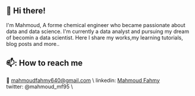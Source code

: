 ## :wave: Hi there!
I'm Mahmoud, A forme chemical engineer who became passionate about data and data science. I'm currently a data analyst and pursuing my dream of becomin a data scientist.
Here I share my works,my learning tutorials, blog posts and more.. 

## 📫: How to reach me 
:e-mail: mahmoudfahmy640@gmail.com \ 
linkedin: [Mahmoud Fahmy](linkedin.com/in/mahmoud-fahmy-067a5a138) \
twitter: @mahmoud_mf95 \

<!---

--->
